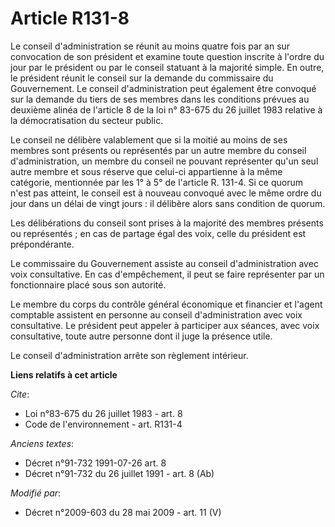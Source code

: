 # Article R131-8

Le conseil d'administration se réunit au moins quatre fois par an sur convocation de son président et examine toute question
inscrite à l'ordre du jour par le président ou par le conseil statuant à la majorité simple. En outre, le président réunit le
conseil sur la demande du commissaire du Gouvernement. Le conseil d'administration peut également être convoqué sur la
demande du tiers de ses membres dans les conditions prévues au deuxième alinéa de l'article 8 de la loi n° 83-675 du 26
juillet 1983 relative à la démocratisation du secteur public. 

Le conseil ne délibère valablement que si la moitié au moins de ses membres sont présents ou représentés par un autre membre
du conseil d'administration, un membre du conseil ne pouvant représenter qu'un seul autre membre et sous réserve que celui-ci
appartienne à la même catégorie, mentionnée par les 1° à 5° de l'article R. 131-4. Si ce quorum n'est pas atteint, le conseil
est à nouveau convoqué avec le même ordre du jour dans un délai de vingt jours : il délibère alors sans condition de quorum. 

Les délibérations du conseil sont prises à la majorité des membres présents ou représentés ; en cas de partage égal des voix,
celle du président est prépondérante. 

Le commissaire du Gouvernement assiste au conseil d'administration avec voix consultative. En cas d'empêchement, il peut se
faire représenter par un fonctionnaire placé sous son autorité. 

Le membre du corps du contrôle général économique et financier et l'agent comptable assistent en personne au conseil
d'administration avec voix consultative. Le président peut appeler à participer aux séances, avec voix consultative, toute
autre personne dont il juge la présence utile. 

Le conseil d'administration arrête son règlement intérieur.

**Liens relatifs à cet article**

_Cite_:

  - Loi n°83-675 du 26 juillet 1983 - art. 8
  - Code de l'environnement - art. R131-4

_Anciens textes_:

  - Décret n°91-732 1991-07-26 art. 8
  - Décret n°91-732 du 26 juillet 1991 - art. 8 (Ab)

_Modifié par_:

  - Décret n°2009-603 du 28 mai 2009 - art. 11 (V)
